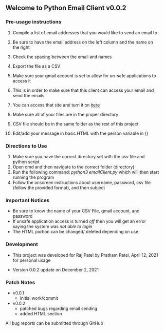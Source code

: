 ## Welcome to Python Email Client v0.0.2 ##

### Pre-usage instructions ###

1. Compile a list of email addresses that you would like to send an email to
  1. Be sure to have the email address on the left column and the name on the right
  2. Check the spacing between the email and names
  3. Export the file as a CSV

2. Make sure your gmail account is set to allow for un-safe applications to access it
  1. This is in order to make sure that this client can access your email and send the emails
  2. You can access that site and turn it on [here](https://myaccount.google.com/lesssecureapps?pli=1&rapt=AEjHL4O58MFMjNVIKVEKaC111KA9L7cS9HSwvjSQY2cWjhFXBpv1nPrm99gWIG7A9jL7cpQp5I7SGoQNxDSNFRelflBjGluXDA)
3. Make sure all of your files are in the proper directory
  1. CSV file should be in the same folder as the rest of this project
4. Edit/add your message in basic HTML with the person variable in {}

### Directions to Use ###

1. Make sure you have the correct directory set with the csv file and python script
2. Open cmd and then navigate to the correct folder (directory)
3. Run the following command: *python3 emailClient.py* which will then start running the program
4. Follow the onscreen instructions about username, password, csv file (follow the provided format), and then subject

### Important Notices ###
- Be sure to know the name of your CSV File, gmail account, and password
- If unsafe application access is turned *off* then you will get an error saying the system was *not able to login*
- The HTML portion can be changed/ deleted depending on use

### Development ###
- This project was developed for Raj Patel by Pratham Patel, April 12, 2021 for personal usage

- Version 0.0.2 update on December 2, 2021


### Patch Notes ###
- v0.0.1
  - initial work/commit
- v0.0.2
  - patched bugs regarding email sending
  - added HTML section 


All bug reports can be submitted through GitHub
